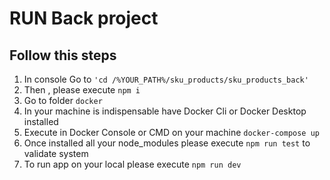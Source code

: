 # RUN Back project

## Follow this steps

 1. In console Go to `'cd /%YOUR_PATH%/sku_products/sku_products_back'`
 2. Then , please execute `npm i`
 3. Go to folder `docker`
 4. In your machine is indispensable have Docker Cli or Docker Desktop installed
 5. Execute in Docker Console or CMD on your machine `docker-compose up`
 6. Once installed all your node_modules please execute `npm run test` to validate system
 7. To run app on your local please execute `npm run dev`